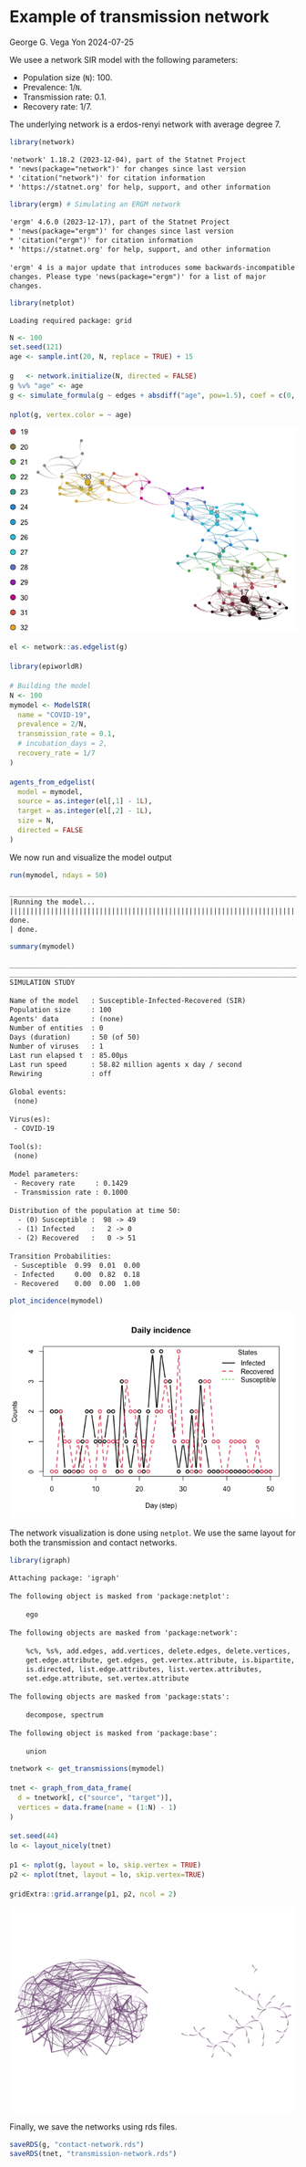 # Example of transmission network
George G. Vega Yon
2024-07-25

We usee a network SIR model with the following parameters:

- Population size (`N`): 100.
- Prevalence: 1/`N`.
- Transmission rate: 0.1.
- Recovery rate: 1/7.

The underlying network is a erdos-renyi network with average degree 7.

``` r
library(network)
```


    'network' 1.18.2 (2023-12-04), part of the Statnet Project
    * 'news(package="network")' for changes since last version
    * 'citation("network")' for citation information
    * 'https://statnet.org' for help, support, and other information

``` r
library(ergm) # Simulating an ERGM network
```


    'ergm' 4.6.0 (2023-12-17), part of the Statnet Project
    * 'news(package="ergm")' for changes since last version
    * 'citation("ergm")' for citation information
    * 'https://statnet.org' for help, support, and other information

    'ergm' 4 is a major update that introduces some backwards-incompatible
    changes. Please type 'news(package="ergm")' for a list of major
    changes.

``` r
library(netplot)
```

    Loading required package: grid

``` r
N <- 100
set.seed(121)
age <- sample.int(20, N, replace = TRUE) + 15

g   <- network.initialize(N, directed = FALSE)
g %v% "age" <- age
g <- simulate_formula(g ~ edges + absdiff("age", pow=1.5), coef = c(0, -1))

nplot(g, vertex.color = ~ age)
```

![](README_files/figure-commonmark/network-1.png)

``` r
el <- network::as.edgelist(g)

library(epiworldR)

# Building the model
N <- 100
mymodel <- ModelSIR(
  name = "COVID-19",
  prevalence = 2/N,
  transmission_rate = 0.1,
  # incubation_days = 2,
  recovery_rate = 1/7
)

agents_from_edgelist(
  model = mymodel,
  source = as.integer(el[,1] - 1L),
  target = as.integer(el[,2] - 1L),
  size = N,
  directed = FALSE
)
```

We now run and visualize the model output

``` r
run(mymodel, ndays = 50)
```

    _________________________________________________________________________
    |Running the model...
    |||||||||||||||||||||||||||||||||||||||||||||||||||||||||||||||||||||||| done.
    | done.

``` r
summary(mymodel)
```

    ________________________________________________________________________________
    ________________________________________________________________________________
    SIMULATION STUDY

    Name of the model   : Susceptible-Infected-Recovered (SIR)
    Population size     : 100
    Agents' data        : (none)
    Number of entities  : 0
    Days (duration)     : 50 (of 50)
    Number of viruses   : 1
    Last run elapsed t  : 85.00µs
    Last run speed      : 58.82 million agents x day / second
    Rewiring            : off

    Global events:
     (none)

    Virus(es):
     - COVID-19

    Tool(s):
     (none)

    Model parameters:
     - Recovery rate     : 0.1429
     - Transmission rate : 0.1000

    Distribution of the population at time 50:
      - (0) Susceptible :  98 -> 49
      - (1) Infected    :   2 -> 0
      - (2) Recovered   :   0 -> 51

    Transition Probabilities:
     - Susceptible  0.99  0.01  0.00
     - Infected     0.00  0.82  0.18
     - Recovered    0.00  0.00  1.00

``` r
plot_incidence(mymodel)
```

![](README_files/figure-commonmark/run-the-model-1.png)

The network visualization is done using `netplot`. We use the same
layout for both the transmission and contact networks.

``` r
library(igraph)
```


    Attaching package: 'igraph'

    The following object is masked from 'package:netplot':

        ego

    The following objects are masked from 'package:network':

        %c%, %s%, add.edges, add.vertices, delete.edges, delete.vertices,
        get.edge.attribute, get.edges, get.vertex.attribute, is.bipartite,
        is.directed, list.edge.attributes, list.vertex.attributes,
        set.edge.attribute, set.vertex.attribute

    The following objects are masked from 'package:stats':

        decompose, spectrum

    The following object is masked from 'package:base':

        union

``` r
tnetwork <- get_transmissions(mymodel)

tnet <- graph_from_data_frame(
  d = tnetwork[, c("source", "target")],
  vertices = data.frame(name = (1:N) - 1)
)

set.seed(44)
lo <- layout_nicely(tnet)

p1 <- nplot(g, layout = lo, skip.vertex = TRUE)
p2 <- nplot(tnet, layout = lo, skip.vertex=TRUE)

gridExtra::grid.arrange(p1, p2, ncol = 2)
```

![](README_files/figure-commonmark/unnamed-chunk-4-1.png)

Finally, we save the networks using rds files.

``` r
saveRDS(g, "contact-network.rds")
saveRDS(tnet, "transmission-network.rds")
```
